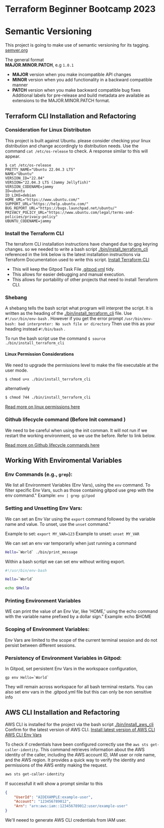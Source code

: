 # Terraform Beginner Bootcamp 2023

# Semantic Versioning
This project is going to make use of semantic versioning for its tagging.
[semver.org](https://semver.org/)

The general format  
**MAJOR.MINOR.PATCH**, e.g `1.0.1`

- **MAJOR** version when you make incompatible API changes
- **MINOR** version when you add functionality in a backward compatible manner
- **PATCH** version when you make backward compatible bug fixes
Additional labels for pre-release and build metadata are available as extensions to the MAJOR.MINOR.PATCH format.
## Terraform CLI Installation and Refactoring

### Consideration for Linux Distributon
This project is built against Ubuntu. please consider checking your linux distribution and change accordingly to distribution needs.
Use the command `cat /etc/os-release` to check.
A response similar to this will appear.
```
$ cat /etc/os-release
PRETTY_NAME="Ubuntu 22.04.3 LTS"
NAME="Ubuntu"
VERSION_ID="22.04"
VERSION="22.04.3 LTS (Jammy Jellyfish)"
VERSION_CODENAME=jammy
ID=ubuntu
ID_LIKE=debian
HOME_URL="https://www.ubuntu.com/"
SUPPORT_URL="https://help.ubuntu.com/"
BUG_REPORT_URL="https://bugs.launchpad.net/ubuntu/"
PRIVACY_POLICY_URL="https://www.ubuntu.com/legal/terms-and-policies/privacy-policy"
UBUNTU_CODENAME=jammy
```

### Install the Terraform CLI
The terraform CLI installation instructions have changed due to gpg keyring changes. so we needed to write a bash script [./bin/install_terraform_cli](./bin/install_terraform_cli) referenced in the link below is the latest installation instructions via Terraform Documentation used to write this script. 
[Install Terraform CLI](https://developer.hashicorp.com/terraform/tutorials/aws-get-started/install-cli)
- This will keep the Gitpod Task File [.gitpod.yml](.gitpod.yml) tidy.
- This allows for easier debugging and manual execution.
- This allows for portability of other projects that need to install Terraform CLI. 

### Shebang
A shebang tells the bash script what program will interpret the script. It is written as the heading of the [./bin/install_terraform_cli](./bin/install_terraform_cli) file. Use `#!/usr/bin/env-bash` . However if you get the error prompt  ```/usr/bin/env-bash: bad interpreter: No such file or directory``` Then use this as your heading instead `#!/bin/bash` .

To run the bash script use the command ```$ source ./bin/install_terraform_cli```

#### Linux Permission Considerations
We need to upgrade the permissions level to make the file executable at the user mode.

```sh
$ chmod u+x ./bin/install_terraform_cli
``` 
alternatively

```sh
$ chmod 744 ./bin/install_terraform_cli
``` 

[Read more on linux permissions here](https://medium.com/@humbleCoder007/chmod-777-72f83198a264#:~:text=The%20%60chmod%20777%60%20command%20is%20used%20in%20Unix%2Dbased,the%20permissions%20to%20be%20set.)

### Github lifecycle command (Before Init command )

We need to be careful when using the init comman. It will not run if we restart the working environment, so we use the before. Refer to link below.

[Read more on Github lifecycle commands here](https://www.gitpod.io/docs/configure/workspaces/tasks)


## Working With Enviromental Variables


### Env Commands (e.g., `grep`):

We list all Environment Variables (Env Vars), using the `env` command. 
To filter specific Env Vars, such as those containing gitpod use grep with the env command."
Example: `env | grep gitpod`

### Setting and Unsetting Env Vars:

We can set an Env Var using  the `export` command followed by the variable name and value. To unset, use the `unset` command."

Example to set: `export MY_VAR=123`
Example to unset: `unset MY_VAR`

We can set an env var temporarily when just running a command 
```sh
Hello=`World` ./bin/print_message
```
Within a bash scrtipt we can set env without writing export.

```sh
#!/usr/bin/env-bash

Hello=`World`

echo $Hello
```

### Printing Environment Variables

WE can print the value of an Env Var, like 'HOME,' using the echo command with the variable name prefixed by a dollar sign."
Example: echo $HOME

### Scoping of Environment Variables:

Env Vars are limited to the scope of the current terminal session and do not persist between different sessions.

### Persistency of Environment Variables in Gitpod:

In Gitpod, set persistent Env Vars in the workspace configuration,
 ```
 gp env Hello=`World`
 ``` 
 They will remain across workspace for all bash terminal restarts.
 You can also set env vars in the .gitpod.yml file but this can only be non sensitive info

 ## AWS CLI Installation and Refactoring

 AWS CLI is installed for the project via the bash script [./bin/install_aws_cli](./bin/install_aws_cli)
 Confirm for the latest version of AWS CLI.
[Install latest version of AWS CLI](https://docs.aws.amazon.com/cli/latest/userguide/getting-started-install.html)
[AWS CLI Env Vars](https://docs.aws.amazon.com/cli/latest/userguide/cli-configure-envvars.html)

To check if credentials have been configured correctly use the `aws sts get-caller-identity`. 
This command retrieves information about the AWS identity of the caller, including the AWS account ID, IAM user or role name, and the AWS region.
It provides a quick way to verify the identity and permissions of the AWS entity making the request.

```sh
aws sts get-caller-identity 
```
If successfull it will show a prompt similar to this 

```json
{
    "UserId": "AIDEXAMPLE:example-user",
    "Account": "123456789012",
    "Arn": "arn:aws:iam::123456789012:user/example-user"
}
```
We'll neeed to generate AWS CLI credentials from IAM user.